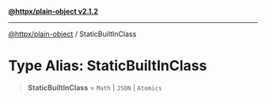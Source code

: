 [**@httpx/plain-object v2.1.2**](../README.md)

***

[@httpx/plain-object](../README.md) / StaticBuiltInClass

# Type Alias: StaticBuiltInClass

> **StaticBuiltInClass** = `Math` \| `JSON` \| `Atomics`
